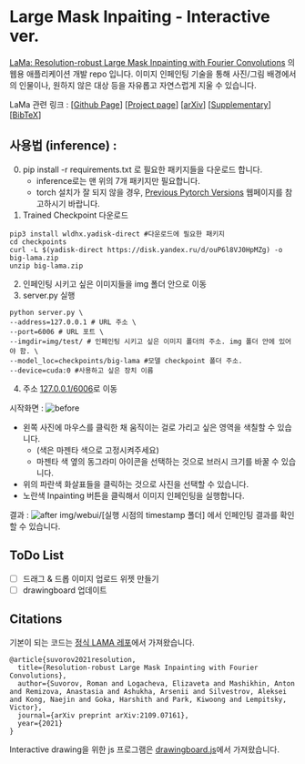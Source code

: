 # Large Mask Inpaiting - Interactive ver.

[LaMa: Resolution-robust Large Mask Inpainting with Fourier Convolutions](https://github.com/saic-mdal/lama) 의 웹용 애플리케이션 개발 repo 입니다.
이미지 인페인팅 기술을 통해 사진/그림 배경에서의 인물이나, 원하지 않은 대상 등을 자유롭고 자연스럽게 지울 수 있습니다.

LaMa 관련 링크 : 
[[Github Page](https://github.com/saic-mdal/lama)] [[Project page](https://saic-mdal.github.io/lama-project/)] [[arXiv](https://arxiv.org/abs/2109.07161)] [[Supplementary](https://ashukha.com/projects/lama_21/lama_supmat_2021.pdf)] [[BibTeX](https://senya-ashukha.github.io/projects/lama_21/paper.txt)] 

## 사용법 (inference) : 
0. pip install -r requirements.txt 로 필요한 패키지들을 다운로드 합니다.
   * inference로는 맨 위의 7개 패키지만 필요합니다.
   * torch 설치가 잘 되지 않을 경우, [Previous Pytorch Versions](https://pytorch.org/get-started/previous-versions/) 웹페이지를 참고하시기 바랍니다.
1. Trained Checkpoint 다운로드
```
pip3 install wldhx.yadisk-direct #다운로드에 필요한 패키지
cd checkpoints
curl -L $(yadisk-direct https://disk.yandex.ru/d/ouP6l8VJ0HpMZg) -o big-lama.zip
unzip big-lama.zip
```
2. 인페인팅 시키고 싶은 이미지들을 img 폴더 안으로 이동
3. server.py 실행
```
python server.py \
--address=127.0.0.1 # URL 주소 \ 
--port=6006 # URL 포트 \
--imgdir=img/test/ # 인페인팅 시키고 싶은 이미지 폴더의 주소. img 폴더 안에 있어야 함. \
--model_loc=checkpoints/big-lama #모델 checkpoint 폴더 주소. 
--device=cuda:0 #사용하고 싶은 장치 이름
```
4. 주소 [127.0.0.1/6006](http://127.0.0.1:6006)로 이동

시작화면 : 
![before](img/before.png)
* 왼쪽 사진에 마우스를 클릭한 채 움직이는 걸로 가리고 싶은 영역을 색칠할 수 있습니다.
  * (색은 마젠타 색으로 고정시켜주세요)
  * 마젠타 색 옆의 동그라미 아이콘을 선택하는 것으로 브러시 크기를 바꿀 수 있습니다.
* 위의 파란색 화살표들을 클릭하는 것으로 사진을 선택할 수 있습니다.
* 노란색 Inpainting 버튼을 클릭해서 이미지 인페인팅을 실행합니다.

결과 :
![after](img/after.png)
img/webui/[실행 시점의 timestamp 폴더] 에서 인페인팅 결과를 확인할 수 있습니다.

## ToDo List
- [ ] 드래그 & 드롭 이미지 업로드 위젯 만들기
- [ ] drawingboard 업데이트 

## Citations

기본이 되는 코드는 [정식 LAMA 레포](https://github.com/saic-mdal/lama)에서 가져왔습니다.
```
@article{suvorov2021resolution,
  title={Resolution-robust Large Mask Inpainting with Fourier Convolutions},
  author={Suvorov, Roman and Logacheva, Elizaveta and Mashikhin, Anton and Remizova, Anastasia and Ashukha, Arsenii and Silvestrov, Aleksei and Kong, Naejin and Goka, Harshith and Park, Kiwoong and Lempitsky, Victor},
  journal={arXiv preprint arXiv:2109.07161},
  year={2021}
}
```

Interactive drawing을 위한 js 프로그램은 [drawingboard.js](https://github.com/Leimi/drawingboard.js/)에서 가져왔습니다.


